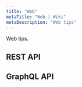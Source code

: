 ```yaml
---
title: "Web"
metaTitle: "Web | Wiki"
metaDescription: "Web tips"
---
```


Web tips.

## REST API

## GraphQL API
